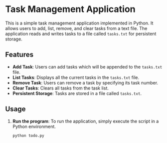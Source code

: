 # Task Management Application

This is a simple task management application implemented in Python. It allows users to add, list, remove, and clear tasks from a text file. The application reads and writes tasks to a file called `tasks.txt` for persistent storage.

## Features

- **Add Task**: Users can add tasks which will be appended to the `tasks.txt` file.
- **List Tasks**: Displays all the current tasks in the `tasks.txt` file.
- **Remove Task**: Users can remove a task by specifying its task number.
- **Clear Tasks**: Clears all tasks from the task list.
- **Persistent Storage**: Tasks are stored in a file called `tasks.txt`.

## Usage

1. **Run the program**: To run the application, simply execute the script in a Python environment.
   
   ```bash
   python todo.py
